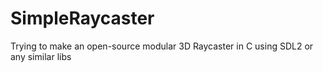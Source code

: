 # SimpleRaycaster
Trying to make an open-source modular 3D Raycaster in C using SDL2 or any similar libs
